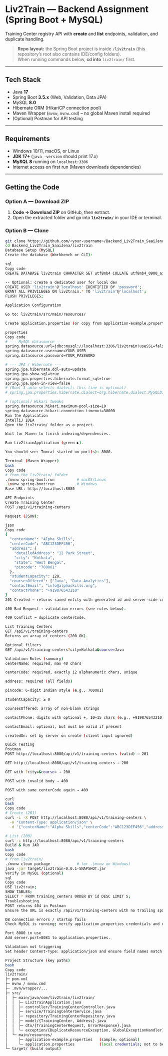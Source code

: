 # Liv2Train — Backend Assignment (Spring Boot + MySQL)

Training Center registry API with **create** and **list** endpoints, validation, and duplicate handling.

> **Repo layout:** the Spring Boot project is inside **`/liv2train`** (this repository’s root also contains IDE/config folders).  
> When running commands below, **cd into** `liv2train/` first.

---

## Tech Stack

- Java **17**
- Spring Boot **3.5.x** (Web, Validation, Data JPA)
- MySQL **8.0**
- Hibernate ORM (HikariCP connection pool)
- Maven Wrapper (`mvnw`, `mvnw.cmd`) – no global Maven install required
- (Optional) Postman for API testing

---

## Requirements

- Windows 10/11, macOS, or Linux
- **JDK 17+** (`java -version` should print 17.x)
- **MySQL 8** running on `localhost:3306`
- Internet access on first run (Maven downloads dependencies)

---

## Getting the Code

### Option A — Download ZIP
1. **Code → Download ZIP** on GitHub, then extract.
2. Open the extracted folder and go into **`liv2train/`** in your IDE or terminal.

### Option B — Clone
```bash
git clone https://github.com/<your-username>/Backend_Liv2Train_SaaiJena.git
cd Backend_Liv2Train_SaaiJena/liv2train
Database Setup (MySQL)
Create the database (Workbench or CLI):

sql
Copy code
CREATE DATABASE liv2train CHARACTER SET utf8mb4 COLLATE utf8mb4_0900_ai_ci;

-- Optional: create a dedicated user for local dev
CREATE USER 'liv2train'@'localhost' IDENTIFIED BY 'password';
GRANT ALL PRIVILEGES ON liv2train.* TO 'liv2train'@'localhost';
FLUSH PRIVILEGES;

Application Configuration

Go to: liv2train/src/main/resources/

Create application.properties (or copy from application-example.properties if present), and fill:

properties
Copy code
# --- MySQL datasource ---
spring.datasource.url=jdbc:mysql://localhost:3306/liv2train?useSSL=false&allowPublicKeyRetrieval=true&serverTimezone=UTC&characterEncoding=utf8
spring.datasource.username=YOUR_USER
spring.datasource.password=YOUR_PASSWORD

# --- JPA / Hibernate ---
spring.jpa.hibernate.ddl-auto=update
spring.jpa.show-sql=true
spring.jpa.properties.hibernate.format_sql=true
spring.jpa.open-in-view=false
# (Boot 3 auto-selects dialect; this line is optional)
# spring.jpa.properties.hibernate.dialect=org.hibernate.dialect.MySQLDialect

# (optional) Hikari tweaks
spring.datasource.hikari.maximum-pool-size=10
spring.datasource.hikari.connection-timeout=30000
Run the Application
IntelliJ IDEA
Open the liv2train/ folder as a project.

Wait for Maven to finish indexing/dependencies.

Run Liv2trainApplication (green ▶).

You should see: Tomcat started on port(s): 8080.

Terminal (Maven Wrapper)
bash
Copy code
# from the liv2train/ folder
./mvnw spring-boot:run          # macOS/Linux
.\mvnw spring-boot:run          # Windows
Base URL: http://localhost:8080

API Endpoints
Create Training Center
POST /api/v1/training-centers

Request (JSON):

json
Copy code
{
  "centerName": "Alpha Skills",
  "centerCode": "ABC123DEF456",
  "address": {
    "detailedAddress": "12 Park Street",
    "city": "Kolkata",
    "state": "West Bengal",
    "pincode": "700001"
  },
  "studentCapacity": 120,
  "coursesOffered": ["Java", "Data Analytics"],
  "contactEmail": "info@alphaskills.org",
  "contactPhone": "+919876543210"
}
201 Created → returns saved entity with generated id and server-side createdOn (epoch millis).

400 Bad Request → validation errors (see rules below).

409 Conflict → duplicate centerCode.

List Training Centers
GET /api/v1/training-centers
Returns an array of centers (200 OK).

Optional filters
GET /api/v1/training-centers?city=Kolkata&course=Java

Validation Rules (summary)
centerName: required, max 40 chars

centerCode: required, exactly 12 alphanumeric chars, unique

address: required (all fields)

pincode: 6-digit Indian style (e.g., 700001)

studentCapacity: ≥ 0

coursesOffered: array of non-blank strings

contactPhone: digits with optional +, 10–15 chars (e.g., +919876543210)

contactEmail: optional, but must be valid if present

createdOn: set by server on create (client input ignored)

Quick Testing
Postman
POST http://localhost:8080/api/v1/training-centers (valid) → 201

GET http://localhost:8080/api/v1/training-centers → 200

GET with ?city=&course= → 200

POST with invalid body → 400

POST with same centerCode again → 409

curl
bash
Copy code
# Create (201)
curl -i -X POST http://localhost:8080/api/v1/training-centers \
  -H "Content-Type: application/json" \
  -d '{"centerName":"Alpha Skills","centerCode":"ABC123DEF456","address":{"detailedAddress":"12 Park Street","city":"Kolkata","state":"West Bengal","pincode":"700001"},"studentCapacity":120,"coursesOffered":["Java","Data Analytics"],"contactEmail":"info@alphaskills.org","contactPhone":"+919876543210"}'

# List (200)
curl -i http://localhost:8080/api/v1/training-centers
Build & Run JAR
bash
Copy code
# from liv2train/
./mvnw clean package            # (or .\mvnw on Windows)
java -jar target/liv2train-0.0.1-SNAPSHOT.jar
Verify in MySQL (optional)
sql
Copy code
USE liv2train;
SHOW TABLES;
SELECT * FROM training_centers ORDER BY id DESC LIMIT 5;
Troubleshooting
POST returns 404 in Postman
Ensure the URL is exactly /api/v1/training-centers with no trailing spaces/newlines (no %0A).

DB connection errors / startup fails
Check MySQL is running; verify application.properties credentials and database name liv2train.

Port 8080 in use
Add server.port=8081 to application.properties.

Validation not triggering
Set header Content-Type: application/json and ensure field names match the DTO.

Project Structure (key paths)
bash
Copy code
liv2train/
├─ pom.xml
├─ mvnw / mvnw.cmd
├─ .mvn/wrapper/...
├─ src/
│  ├─ main/java/com/liv2train/liv2train/
│  │  ├─ Liv2trainApplication.java
│  │  ├─ controller/TrainingCenterController.java
│  │  ├─ service/TrainingCenterService.java
│  │  ├─ repository/TrainingCenterRepository.java
│  │  ├─ model/{TrainingCenter, Address}.java
│  │  ├─ dto/{TrainingCenterRequest, ErrorResponse}.java
│  │  └─ exception/{DuplicateResourceException, GlobalExceptionHandler}.java
│  └─ main/resources/
│     ├─ application-example.properties   (sample; optional)
│     └─ application.properties           (local credentials; not to be shared)
└─ target/ (build output)
